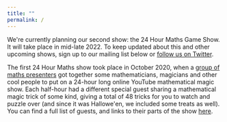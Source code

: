 ```yaml
---
title: ""
permalink: /
---
```


We're currently planning our second show: the 24 Hour Maths Game Show. It will take place in mid-late 2022.
To keep updated about this and other upcoming shows, sign up to our mailing list below or [follow us on Twitter](https://twitter.com/24hourmaths).

The first 24 Hour Maths show took place in October 2020, when a [group of maths presenters](team.md) got together some mathematicians, 
magicians and other cool people to put on a 24-hour long online YouTube mathematical magic show. Each half-hour had a 
different special guest sharing a mathematical magic trick of some kind, giving a total of 48 tricks for you to watch and 
puzzle over (and since it was Hallowe'en, we included some treats as well).
You can find a full list of guests, and links to their parts of the show [here](magic.md).

<div style="text-align: center" class="sender-form-field" data-sender-form-id="kyx9nvl2akal8dqdddu"></div>
